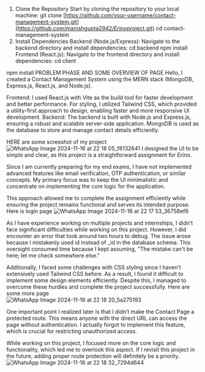 1. Clone the Repository
Start by cloning the repository to your local machine:
git clone [https://github.com/your-username/contact-management-system.git](https://github.com/manishgupta2942/Erinoproject.git)
cd contact-management-system
2. Install Dependencies
Backend (Node.js/Express): Navigate to the backend directory and install dependencies:
cd backend
npm install
Frontend (React.js): Navigate to the frontend directory and install dependencies:
cd client

npm install
 PROBLEM PHASE AND SOME OVERVIEW  OF PAGE
Hello, I created a Contact Management System using the MERN stack (MongoDB, Express.js, React.js, and Node.js).

Frontend:
I used React.js with Vite as the build tool for faster development and better performance.
For styling, I utilized Tailwind CSS, which provided a utility-first approach to design, enabling faster and more responsive UI development.
Backend:
The backend is built with Node.js and Express.js, ensuring a robust and scalable server-side application.
MongoDB is used as the database to store and manage contact details efficiently.

HERE  are some screeshot of my project 
![WhatsApp Image 2024-11-16 at 22 18 05_f8132641](https://github.com/user-attachments/assets/b476ff84-bb59-42d7-b65d-206431b46eed)
I designed the UI to be simple and clear, as this project is a straightforward assignment for Erino.

Since I am currently preparing for my end exams, I have not implemented advanced features like email verification, OTP authentication, or similar concepts. My primary focus was to keep the UI minimalistic and concentrate on implementing the core logic for the application.

This approach allowed me to complete the assignment efficiently while ensuring the project remains functional and serves its intended purpose.
Here is login page 
![WhatsApp Image 2024-11-16 at 22 17 53_36758ef6](https://github.com/user-attachments/assets/085cdd7f-5e71-49ba-9118-1699c078c6a1)

As I have experience working on multiple projects and internships, I didn’t face significant difficulties while working on this project. However,
I did encounter an error that took around two hours to debug. The issue arose because I mistakenly used id instead of _id in the database schema.
This oversight consumed time because I kept assuming, "The mistake can't be here; let me check somewhere else."

Additionally, I faced some challenges with CSS styling since I haven’t extensively used Tailwind CSS before. As a result,
I found it difficult to implement some design elements efficiently. Despite this, I managed to overcome these hurdles and complete the project successfully.
Here are some  more page  
![WhatsApp Image 2024-11-16 at 22 18 20_5a275193](https://github.com/user-attachments/assets/0f2faa5a-8a79-471c-aa27-8fd3cb8b0bff)

One important point I realized later is that I didn’t make the Contact Page a protected route. This means anyone with the direct URL can access the page without authentication. I actually forgot to implement this feature, which is crucial for restricting unauthorized access.

While working on this project, I focused more on the core logic and functionality, which led me to overlook this aspect. If I revisit this project in the future, adding proper route protection will definitely be a priority. 
![WhatsApp Image 2024-11-16 at 22 18 32_7294d644](https://github.com/user-attachments/assets/b7cd15a6-d222-44b8-894b-fe7789e85b6b)
 


